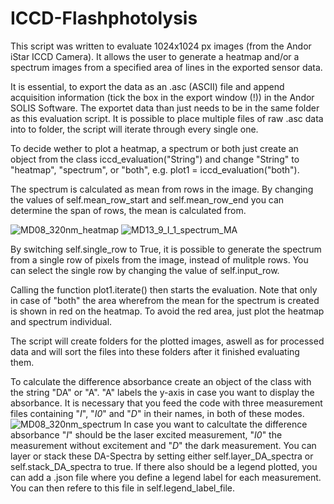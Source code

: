 # ICCD-Flashphotolysis

This script was written to evaluate 1024x1024 px images (from the Andor iStar ICCD Camera).
It allows the user to generate a heatmap and/or a spectrum images from a specified area of lines in the exported sensor data.

It is essential, to export the data as an .asc (ASCII) file and append acquisition information (tick the box in the export window (!)) in the Andor SOLIS Software. 
The exportet data than just needs to be in the same folder as this evaluation script. It is possible to place multiple files of raw .asc data into to folder, the script will iterate through every single one.

To decide wether to plot a heatmap, a spectrum or both just create an object from the class iccd_evaluation("String") and change "String" to "heatmap", "spectrum", or "both", e.g. plot1 = iccd_evaluation("both").

The spectrum is calculated as mean from rows in the image. By changing the values of self.mean_row_start and self.mean_row_end you can determine the span of rows, the  mean is calculated from.

![MD08_320nm_heatmap](https://user-images.githubusercontent.com/42771712/147589268-1f441812-98a7-4361-bc58-2b34a2f2a636.png)
![MD13_9_I_1_spectrum_MA](https://user-images.githubusercontent.com/42771712/147589292-7090d008-354b-4261-bf3c-f5dd4283d112.png)

By switching self.single_row to True, it is possible to generate the spectrum from a single row of pixels from the image, instead of mulitple rows. You can select the single row by changing the value of self.input_row.

Calling the function plot1.iterate() then starts the evaluation. Note that only in case of "both" the area wherefrom the mean for the spectrum is created is shown in red on the heatmap. To avoid the red area, just plot the heatmap and spectrum individual. 

The script will create folders for the plotted images, aswell as for processed data and will sort the files into these folders after it finished evaluating them. 

To calculate the difference absorbance create an object of the class with the string "DA" or "A". "A" labels the y-axis in case you want to display the absorbance. It is necessary that you feed the code with three measurement files containing "_I_", "_I0_" and "_D_" in their names, in both of these modes. 
![MD08_320nm_spectrum](https://user-images.githubusercontent.com/42771712/147589277-a4788804-9ad4-4737-ac19-0be2c5c9e924.png)
In case you want to calcultate the difference absorbance "_I_" should be the laser excited 
measurement, "_I0_" the measurement without excitement and "_D_" the dark measurement. 
You can layer or stack these DA-Spectra by setting either self.layer_DA_spectra or self.stack_DA_spectra to true. If there also should be a legend plotted, you can add a .json file where you define a legend label for each measurement. You can then refere to this file in self.legend_label_file.
